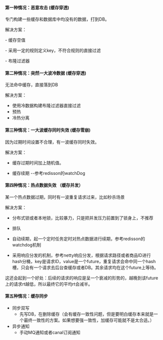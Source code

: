 #### 第一种情况：恶意攻击   (缓存穿透)

专门构建一些缓存和数据库中均没有的数据，打到DB。

解决方案：

\- 缓存空值

\- 采用一定的规则定义key，不符合规则的直接过滤

\- 布隆过滤器

#### 第二种情况：突然一大波冷数据 (缓存穿透)

无法命中缓存，直接落到DB

解决方案：

- 使用冷数据构建布隆过滤器直接过滤
- 预热
- 冷热分离

#### 第三种情况：一大波缓存同时失效   (缓存雪崩)

因为过期时间设置不合理，有一波缓存同时失效。

解决方案：

- 缓存过期时间加上随机值。

- 缓存续期 --参考redisson的watchDog

#### 第四种情况：热点数据失效   （缓存并发）

某一个热点数据过期，同时有一波重复请求过来，比如秒杀场景

解决方案：

- 分布式锁或者本地锁，比较暴力，只是把并发压力前置到了锁身上，不推荐

- 排队

- 自动续期，起一个定时任务定时对热点数据进行续期，参考redisson的watchdog机制

- 采用响应分发的机制，参考netty响应分发，根据请求路径或者商品ID进行hash分桶，key是请求ID，value是一个future，重复请求会命中同一个hash槽，只会有一个请求去后台查缓存或者DB。其余请求均在这个future上等待。

这还会起到一个好处：后续的请求的响应是呈一个衰减的形势的，越晚到该future上的请求rt越低，所以最终它的平均rt会减半。

#### 第五种情况：缓存同步

- 同步双写
  - 先写DB，在删除缓存（会有缓存一致性问题，但是要明白缓存本来就是一个最终一致性的方案。如果想要强一致性，加缓存可能就不是太合适。）
- 异步通知
  - 手动MQ通知或者canal订阅通知

